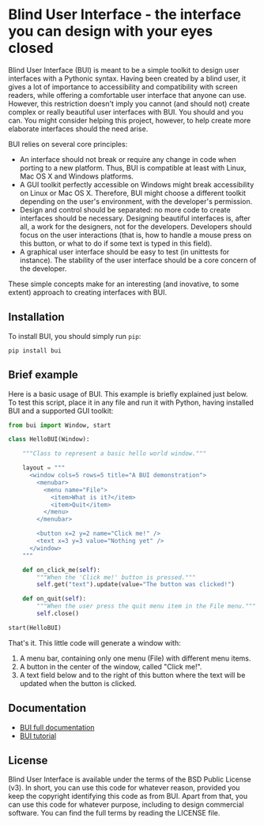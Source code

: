 # Blind User Interface - the interface you can design with your eyes closed

Blind User Interface (BUI) is meant to be a simple toolkit to design user interfaces with a Pythonic syntax.  Having been created by a blind user, it gives a lot of importance to accessibility and compatibility with screen readers, while offering a comfortable user interface that anyone can use.  However, this restriction doesn't imply you cannot (and should not) create complex or really beautiful user interfaces with BUI.  You should and you can.  You might consider helping this project, however, to help create more elaborate interfaces should the need arise.

BUI relies on several core principles:

- An interface should not break or require any change in code when porting to a new platform.  Thus, BUI is compatible at least with Linux, Mac OS X and Windows platforms.
- A GUI toolkit perfectly accessible on Windows might break accessibility on Linux or Mac OS X.  Therefore, BUI might choose a different toolkit depending on the user's environment, with the developer's permission.
- Design and control should be separated: no more code to create interfaces should be necessary.  Designing beautiful interfaces is, after all, a work for the designers, not for the developers.  Developers should focus on the user interactions (that is, how to handle a mouse press on this button, or what to do if some text is typed in this field).
- A graphical user interface should be easy to test (in unittests for instance).  The stability of the user interface should be a core concern of the developer.

These simple concepts make for an interesting (and inovative, to some extent) approach to creating interfaces with BUI.

## Installation

To install BUI, you should simply run `pip`:

    pip install bui

## Brief example

Here is a basic usage of BUI.  This example is briefly explained just below.  To test this script, place it in any file and run it with Python, having installed BUI and a supported GUI toolkit:

```python
from bui import Window, start

class HelloBUI(Window):

    """Class to represent a basic hello world window."""

    layout = """
      <window cols=5 rows=5 title="A BUI demonstration">
        <menubar>
          <menu name="File">
            <item>What is it?</item>
            <item>Quit</item>
          </menu>
        </menubar>

        <button x=2 y=2 name="Click me!" />
        <text x=3 y=3 value="Nothing yet" />
      </window>
    """

    def on_click_me(self):
        """When the 'Click me!' button is pressed."""
        self.get("text").update(value="The button was clicked!")

    def on_quit(self):
        """When the user press the quit menu item in the File menu."""
        self.close()

start(HelloBUI)
```

That's it.  This little code will generate a window with:

1. A menu bar, containing only one menu (File) with different menu items.
2. A button in the center of the window, called "Click me!".
3. A text field below and to the right of this button where the text will be updated when the button is clicked.

## Documentation

- [BUI full documentation](https://vincent-lg.github.io/bui/)
- [BUI tutorial](https://vincent-lg.github.io/bui/tutorial/)

## License

Blind User Interface is available under the terms of the BSD Public License (v3).  In short, you can use this code for whatever reason, provided you keep the copyright identifying this code as from BUI.  Apart from that, you can use this code for whatever purpose, including to design commercial software.  You can find the full terms by reading the LICENSE file.
